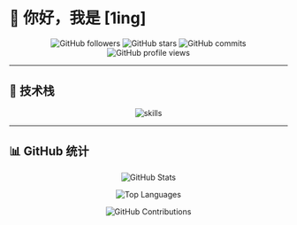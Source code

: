# 👋 你好，我是 [1ing]

<div align="center">
  
![GitHub followers](https://img.shields.io/github/followers/1ingg?label=Followers&style=social)
![GitHub stars](https://img.shields.io/github/stars/1ingg?style=social)
![GitHub commits](https://img.shields.io/github/commit-activity/m/1ingg/你1ingg)
![GitHub profile views](https://komarev.com/ghpvc/?username=1ingg&color=blueviolet)

</div>

---


## 🌌 技术栈
<div align="center">
  <img src="https://skillicons.dev/icons?i=python,java,html,css,js,vue&perline=4" alt="skills">
</div>

---

## 📊 GitHub 统计

<div align="center">

![GitHub Stats](https://github-readme-stats.vercel.app/api?username=1ingg&show_icons=true&theme=radical&hide_border=true)

![Top Languages](https://github-readme-stats.vercel.app/api/top-langs/?username=1ingg&layout=compact&theme=radical&hide_border=true)

![GitHub Contributions](https://github-readme-activity-graph.vercel.app/graph?username=1ingg&theme=radical&hide_border=true)

</div>